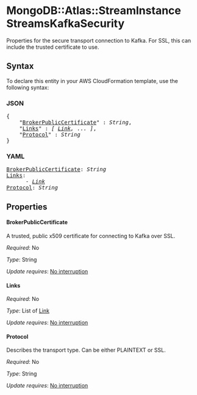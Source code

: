 # MongoDB::Atlas::StreamInstance StreamsKafkaSecurity

Properties for the secure transport connection to Kafka. For SSL, this can include the trusted certificate to use.

## Syntax

To declare this entity in your AWS CloudFormation template, use the following syntax:

### JSON

<pre>
{
    "<a href="#brokerpubliccertificate" title="BrokerPublicCertificate">BrokerPublicCertificate</a>" : <i>String</i>,
    "<a href="#links" title="Links">Links</a>" : <i>[ <a href="link.md">Link</a>, ... ]</i>,
    "<a href="#protocol" title="Protocol">Protocol</a>" : <i>String</i>
}
</pre>

### YAML

<pre>
<a href="#brokerpubliccertificate" title="BrokerPublicCertificate">BrokerPublicCertificate</a>: <i>String</i>
<a href="#links" title="Links">Links</a>: <i>
      - <a href="link.md">Link</a></i>
<a href="#protocol" title="Protocol">Protocol</a>: <i>String</i>
</pre>

## Properties

#### BrokerPublicCertificate

A trusted, public x509 certificate for connecting to Kafka over SSL.

_Required_: No

_Type_: String

_Update requires_: [No interruption](https://docs.aws.amazon.com/AWSCloudFormation/latest/UserGuide/using-cfn-updating-stacks-update-behaviors.html#update-no-interrupt)

#### Links

_Required_: No

_Type_: List of <a href="link.md">Link</a>

_Update requires_: [No interruption](https://docs.aws.amazon.com/AWSCloudFormation/latest/UserGuide/using-cfn-updating-stacks-update-behaviors.html#update-no-interrupt)

#### Protocol

Describes the transport type. Can be either PLAINTEXT or SSL.

_Required_: No

_Type_: String

_Update requires_: [No interruption](https://docs.aws.amazon.com/AWSCloudFormation/latest/UserGuide/using-cfn-updating-stacks-update-behaviors.html#update-no-interrupt)

